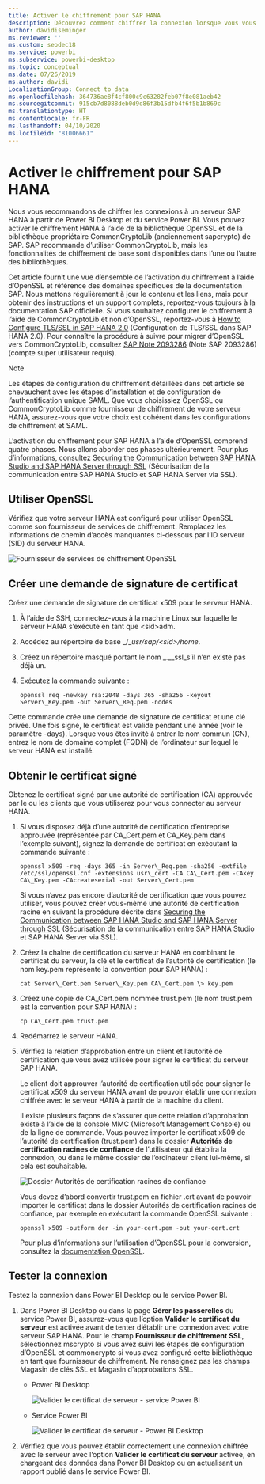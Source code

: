 ```yaml
---
title: Activer le chiffrement pour SAP HANA
description: Découvrez comment chiffrer la connexion lorsque vous vous connectez à un serveur HANA à partir de Power BI à l’aide de l’authentification unique SAML.
author: davidiseminger
ms.reviewer: ''
ms.custom: seodec18
ms.service: powerbi
ms.subservice: powerbi-desktop
ms.topic: conceptual
ms.date: 07/26/2019
ms.author: davidi
LocalizationGroup: Connect to data
ms.openlocfilehash: 364736ae8f4cf800c9c63282feb07f8e081aeb42
ms.sourcegitcommit: 915cb7d8088deb0d9d86f3b15dfb4f6f5b1b869c
ms.translationtype: HT
ms.contentlocale: fr-FR
ms.lasthandoff: 04/10/2020
ms.locfileid: "81006661"
---
```

# <a name="enable-encryption-for-sap-hana"></a>Activer le chiffrement pour SAP HANA

Nous vous recommandons de chiffrer les connexions à un serveur SAP HANA à partir de Power BI Desktop et du service Power BI. Vous pouvez activer le chiffrement HANA à l’aide de la bibliothèque OpenSSL et de la bibliothèque propriétaire CommonCryptoLib (anciennement sapcrypto) de SAP. SAP recommande d’utiliser CommonCryptoLib, mais les fonctionnalités de chiffrement de base sont disponibles dans l’une ou l’autre des bibliothèques.

Cet article fournit une vue d’ensemble de l’activation du chiffrement à l’aide d’OpenSSL et référence des domaines spécifiques de la documentation SAP. Nous mettons régulièrement à jour le contenu et les liens, mais pour obtenir des instructions et un support complets, reportez-vous toujours à la documentation SAP officielle. Si vous souhaitez configurer le chiffrement à l’aide de CommonCryptoLib et non d’OpenSSL, reportez-vous à [How to Configure TLS/SSL in SAP HANA 2.0](https://blogs.sap.com/2018/11/13/how-to-configure-tlsssl-in-sap-hana-2.0/) (Configuration de TLS/SSL dans SAP HANA 2.0). Pour connaître la procédure à suivre pour migrer d’OpenSSL vers CommonCryptoLib, consultez [SAP Note 2093286](https://launchpad.support.sap.com/#/notes/2093286) (Note SAP 2093286) (compte super utilisateur requis).

> [!NOTE]
> Les étapes de configuration du chiffrement détaillées dans cet article se chevauchent avec les étapes d’installation et de configuration de l’authentification unique SAML. Que vous choisissiez OpenSSL ou CommonCryptoLib comme fournisseur de chiffrement de votre serveur HANA, assurez-vous que votre choix est cohérent dans les configurations de chiffrement et SAML.

L’activation du chiffrement pour SAP HANA à l’aide d’OpenSSL comprend quatre phases. Nous allons aborder ces phases ultérieurement.  Pour plus d’informations, consultez [Securing the Communication between SAP HANA Studio and SAP HANA Server through SSL](https://blogs.sap.com/2015/09/28/securing-the-communication-between-sap-hana-studio-and-sap-hana-server-through-ssl/) (Sécurisation de la communication entre SAP HANA Studio et SAP HANA Server via SSL).

## <a name="use-openssl"></a>Utiliser OpenSSL

Vérifiez que votre serveur HANA est configuré pour utiliser OpenSSL comme son fournisseur de services de chiffrement. Remplacez les informations de chemin d’accès manquantes ci-dessous par l’ID serveur (SID) du serveur HANA.

![Fournisseur de services de chiffrement OpenSSL](media/desktop-sap-hana-encryption/ssl-crypto-provider.png)

## <a name="create-a-certificate-signing-request"></a>Créer une demande de signature de certificat

Créez une demande de signature de certificat x509 pour le serveur HANA.

1. À l’aide de SSH, connectez-vous à la machine Linux sur laquelle le serveur HANA s’exécute en tant que \<sid\>adm.

1. Accédez au répertoire de base _/__usr/sap/\<sid\>/home_.

1. Créez un répertoire masqué portant le nom _.__ssl_s’il n’en existe pas déjà un.

1. Exécutez la commande suivante :

    ```
    openssl req -newkey rsa:2048 -days 365 -sha256 -keyout Server\_Key.pem -out Server\_Req.pem -nodes
    ```

Cette commande crée une demande de signature de certificat et une clé privée. Une fois signé, le certificat est valide pendant une année (voir le paramètre -days). Lorsque vous êtes invité à entrer le nom commun (CN), entrez le nom de domaine complet (FQDN) de l’ordinateur sur lequel le serveur HANA est installé.

## <a name="get-the-certificate-signed"></a>Obtenir le certificat signé

Obtenez le certificat signé par une autorité de certification (CA) approuvée par le ou les clients que vous utiliserez pour vous connecter au serveur HANA.

1. Si vous disposez déjà d’une autorité de certification d’entreprise approuvée (représentée par CA\_Cert.pem et CA\_Key.pem dans l’exemple suivant), signez la demande de certificat en exécutant la commande suivante :

    ```
    openssl x509 -req -days 365 -in Server\_Req.pem -sha256 -extfile /etc/ssl/openssl.cnf -extensions usr\_cert -CA CA\_Cert.pem -CAkey CA\_Key.pem -CAcreateserial -out Server\_Cert.pem
    ```

    Si vous n’avez pas encore d’autorité de certification que vous pouvez utiliser, vous pouvez créer vous-même une autorité de certification racine en suivant la procédure décrite dans [Securing the Communication between SAP HANA Studio and SAP HANA Server through SSL](https://blogs.sap.com/2015/09/28/securing-the-communication-between-sap-hana-studio-and-sap-hana-server-through-ssl/) (Sécurisation de la communication entre SAP HANA Studio et SAP HANA Server via SSL).

1. Créez la chaîne de certification du serveur HANA en combinant le certificat du serveur, la clé et le certificat de l’autorité de certification (le nom key.pem représente la convention pour SAP HANA) :

    ```
    cat Server\_Cert.pem Server\_Key.pem CA\_Cert.pem \> key.pem
    ```

1. Créez une copie de CA\_Cert.pem nommée trust.pem (le nom trust.pem est la convention pour SAP HANA) :

    ```
    cp CA\_Cert.pem trust.pem
    ```

1. Redémarrez le serveur HANA.

1. Vérifiez la relation d’approbation entre un client et l’autorité de certification que vous avez utilisée pour signer le certificat du serveur SAP HANA.

    Le client doit approuver l’autorité de certification utilisée pour signer le certificat x509 du serveur HANA avant de pouvoir établir une connexion chiffrée avec le serveur HANA à partir de la machine du client.

    Il existe plusieurs façons de s’assurer que cette relation d’approbation existe à l’aide de la console MMC (Microsoft Management Console) ou de la ligne de commande. Vous pouvez importer le certificat x509 de l’autorité de certification (trust.pem) dans le dossier **Autorités de certification racines de confiance** de l’utilisateur qui établira la connexion, ou dans le même dossier de l’ordinateur client lui-même, si cela est souhaitable.

    ![Dossier Autorités de certification racines de confiance](media/desktop-sap-hana-encryption/trusted-root-certification.png)

    Vous devez d’abord convertir trust.pem en fichier .crt avant de pouvoir importer le certificat dans le dossier Autorités de certification racines de confiance, par exemple en exécutant la commande OpenSSL suivante :

    ```
    openssl x509 -outform der -in your-cert.pem -out your-cert.crt
    ```
    
    Pour plus d’informations sur l’utilisation d’OpenSSL pour la conversion, consultez la [documentation OpenSSL](https://www.openssl.org/docs/man1.0.2/man3/x509.html).

## <a name="test-the-connection"></a>Tester la connexion

Testez la connexion dans Power BI Desktop ou le service Power BI.

1. Dans Power BI Desktop ou dans la page **Gérer les passerelles** du service Power BI, assurez-vous que l’option **Valider le certificat du serveur** est activée avant de tenter d’établir une connexion avec votre serveur SAP HANA. Pour le champ **Fournisseur de chiffrement SSL**, sélectionnez mscrypto si vous avez suivi les étapes de configuration d’OpenSSL et commoncrypto si vous avez configuré cette bibliothèque en tant que fournisseur de chiffrement. Ne renseignez pas les champs Magasin de clés SSL et Magasin d’approbations SSL.

    - Power BI Desktop

        ![Valider le certificat de serveur - service Power BI](media/desktop-sap-hana-encryption/validate-server-certificate-service.png)

    - Service Power BI

        ![Valider le certificat de serveur - Power BI Desktop](media/desktop-sap-hana-encryption/validate-server-certificate-desktop.png)

1. Vérifiez que vous pouvez établir correctement une connexion chiffrée avec le serveur avec l’option **Valider le certificat du serveur** activée, en chargeant des données dans Power BI Desktop ou en actualisant un rapport publié dans le service Power BI.
